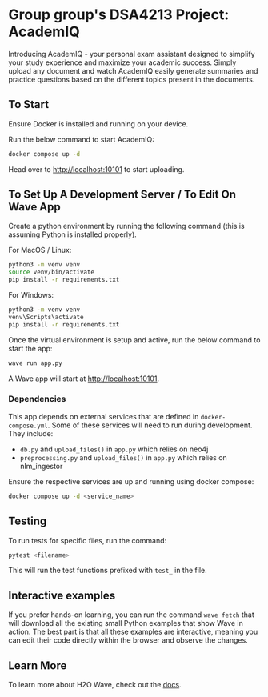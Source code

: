 # Group group's DSA4213 Project: AcademIQ 

Introducing AcademIQ - your personal exam assistant designed to simplify your study experience and maximize your academic success. Simply upload any document and watch AcademIQ easily generate summaries and practice questions based on the different topics present in the documents.

## To Start

Ensure Docker is installed and running on your device.

Run the below command to start AcademIQ:

```sh
docker compose up -d
```

Head over to <http://localhost:10101> to start uploading.






## To Set Up A Development Server / To Edit On Wave App

Create a python environment by running the following command (this is assuming Python is installed properly).


For MacOS / Linux:

```sh
python3 -m venv venv
source venv/bin/activate
pip install -r requirements.txt
```

For Windows:

```sh
python3 -m venv venv
venv\Scripts\activate
pip install -r requirements.txt
```


Once the virtual environment is setup and active, run the below command to start the app:

```sh
wave run app.py
```

A Wave app will start at <http://localhost:10101>.






### Dependencies

This app depends on external services that are defined in `docker-compose.yml`. Some of these
services will need to run during development. They include:

- `db.py` and `upload_files()` in `app.py` which relies on neo4j
- `preprocessing.py` and `upload_files()` in `app.py` which relies on nlm_ingestor

Ensure the respective services are up and running using docker compose:

```sh
docker compose up -d <service_name>
```





## Testing

To run tests for specific files, run the command:

```sh
pytest <filename>
```

This will run the test functions prefixed with `test_` in the file.



## Interactive examples

If you prefer hands-on learning, you can run the command `wave fetch` that will download all the existing small Python examples that show Wave in action. The best part is that all these examples are interactive, meaning you can edit their code directly within the browser and observe the changes.



## Learn More

To learn more about H2O Wave, check out the [docs](https://wave.h2o.ai/).